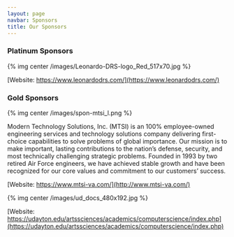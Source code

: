 ```yaml
---
layout: page
navbar: Sponsors
title: Our Sponsors
---
```

###  Platinum Sponsors 

{% img center /images/Leonardo-DRS-logo_Red_517x70.jpg %}

[Website: https://www.leonardodrs.com/](https://www.leonardodrs.com/)

###  Gold Sponsors  

{% img center /images/spon-mtsi_l.png %}

Modern Technology Solutions, Inc. (MTSI) is an 100% employee-owned engineering services and technology solutions company delivering first-choice capabilities to solve problems of global importance. Our mission is to make important, lasting contributions to the nation’s defense, security, and most technically challenging strategic problems. Founded in 1993 by two retired Air Force engineers, we have achieved stable growth and have been recognized for our core values and commitment to our customers’ success.

[Website: https://www.mtsi-va.com/](http://www.mtsi-va.com/)

{% img center /images/ud_docs_480x192.jpg %}

[Website: https://udayton.edu/artssciences/academics/computerscience/index.php](https://udayton.edu/artssciences/academics/computerscience/index.php)
